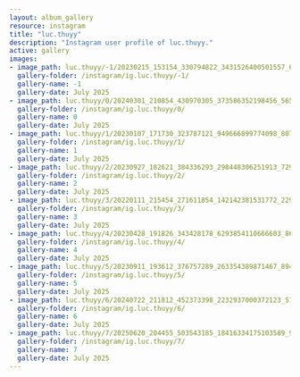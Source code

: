 ```yaml
---
layout: album_gallery
resource: instagram
title: "luc.thuyy"
description: "Instagram user profile of luc.thuyy."
active: gallery
images:
- image_path: luc.thuyy/-1/20230215_153154_330794822_3431526400501557_6258329910538261556_n.jpg
  gallery-folder: /instagram/ig.luc.thuyy/-1/
  gallery-name: -1
  gallery-date: July 2025
- image_path: luc.thuyy/0/20240301_210854_430970305_373586352198456_5657601569309408836_n.jpg
  gallery-folder: /instagram/ig.luc.thuyy/0/
  gallery-name: 0
  gallery-date: July 2025
- image_path: luc.thuyy/1/20230107_171730_323787121_949666899774098_8075472196912751321_n.jpg
  gallery-folder: /instagram/ig.luc.thuyy/1/
  gallery-name: 1
  gallery-date: July 2025
- image_path: luc.thuyy/2/20230927_182621_384336293_298448306251913_7292853982749322770_n.jpg
  gallery-folder: /instagram/ig.luc.thuyy/2/
  gallery-name: 2
  gallery-date: July 2025
- image_path: luc.thuyy/3/20220111_215454_271611854_142142381531772_2295092343327563863_n.jpg
  gallery-folder: /instagram/ig.luc.thuyy/3/
  gallery-name: 3
  gallery-date: July 2025
- image_path: luc.thuyy/4/20230428_191826_343428178_6293854110666603_8662170612649999199_n.jpg
  gallery-folder: /instagram/ig.luc.thuyy/4/
  gallery-name: 4
  gallery-date: July 2025
- image_path: luc.thuyy/5/20230911_193612_376757289_263354389871467_8949760728492816641_n.jpg
  gallery-folder: /instagram/ig.luc.thuyy/5/
  gallery-name: 5
  gallery-date: July 2025
- image_path: luc.thuyy/6/20240722_211812_452373398_2232937000372123_5700461327392727664_n.jpg
  gallery-folder: /instagram/ig.luc.thuyy/6/
  gallery-name: 6
  gallery-date: July 2025
- image_path: luc.thuyy/7/20250620_204455_503543185_18416334175103589_945755785978546179_n.jpg
  gallery-folder: /instagram/ig.luc.thuyy/7/
  gallery-name: 7
  gallery-date: July 2025
---
```

